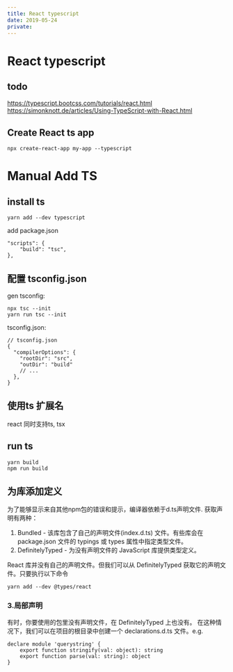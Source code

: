 ```yaml
---
title: React typescript
date: 2019-05-24
private:
---
```

# React typescript
## todo
https://typescript.bootcss.com/tutorials/react.html
https://simonknott.de/articles/Using-TypeScript-with-React.html

## Create React ts app
    npx create-react-app my-app --typescript


# Manual Add TS
## install ts
    yarn add --dev typescript

add package.json

    "scripts": {
        "build": "tsc",
    },

## 配置 tsconfig.json
gen tsconfig:

    npx tsc --init
    yarn run tsc --init

tsconfig.json:

    // tsconfig.json
    {
      "compilerOptions": {
        "rootDir": "src",
        "outDir": "build"
        // ...
      },
    }

## 使用ts 扩展名
react 同时支持ts, tsx

## run ts
    yarn build
    npm run build

## 为库添加定义
为了能够显示来自其他npm包的错误和提示，编译器依赖于d.ts声明文件. 
获取声明有两种：
1. Bundled - 该库包含了自己的声明文件(index.d.ts) 文件。有些库会在 package.json 文件的 typings 或 types 属性中指定类型文件。
2. DefinitelyTyped - 为没有声明文件的 JavaScript 库提供类型定义。

React 库并没有自己的声明文件。但我们可以从 DefinitelyTyped 获取它的声明文件。只要执行以下命令

    yarn add --dev @types/react

### 3.局部声明 
有时，你要使用的包里没有声明文件，在 DefinitelyTyped 上也没有。
在这种情况下，我们可以在项目的根目录中创建一个 declarations.d.ts 文件。e.g.

    declare module 'querystring' {
        export function stringify(val: object): string
        export function parse(val: string): object
    }
